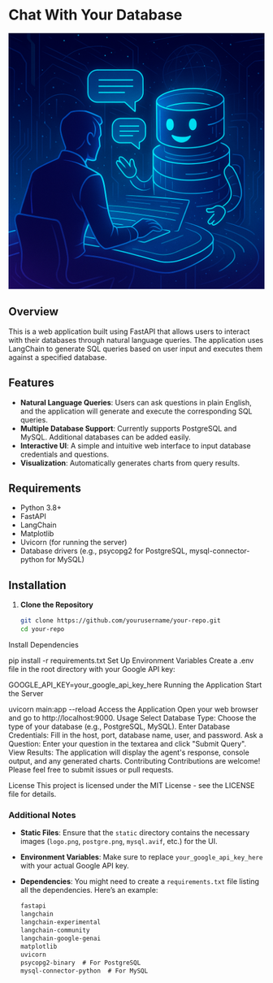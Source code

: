 # Chat With Your Database

![Application Logo](https://raw.githubusercontent.com/MagicDash91/ML-Engineering-Project/main/Chat%20with%20Your%20Database/static/chat.png)

## Overview

This is a web application built using FastAPI that allows users to interact with their databases through natural language queries. The application uses LangChain to generate SQL queries based on user input and executes them against a specified database.

## Features

- **Natural Language Queries**: Users can ask questions in plain English, and the application will generate and execute the corresponding SQL queries.
- **Multiple Database Support**: Currently supports PostgreSQL and MySQL. Additional databases can be added easily.
- **Interactive UI**: A simple and intuitive web interface to input database credentials and questions.
- **Visualization**: Automatically generates charts from query results.

## Requirements

- Python 3.8+
- FastAPI
- LangChain
- Matplotlib
- Uvicorn (for running the server)
- Database drivers (e.g., psycopg2 for PostgreSQL, mysql-connector-python for MySQL)

## Installation

1. **Clone the Repository**

   ```bash
   git clone https://github.com/yourusername/your-repo.git
   cd your-repo
Install Dependencies

pip install -r requirements.txt
Set Up Environment Variables Create a .env file in the root directory with your Google API key:

GOOGLE_API_KEY=your_google_api_key_here
Running the Application
Start the Server

uvicorn main:app --reload
Access the Application Open your web browser and go to http://localhost:9000.
Usage
Select Database Type: Choose the type of your database (e.g., PostgreSQL, MySQL).
Enter Database Credentials: Fill in the host, port, database name, user, and password.
Ask a Question: Enter your question in the textarea and click "Submit Query".
View Results: The application will display the agent's response, console output, and any generated charts.
Contributing
Contributions are welcome! Please feel free to submit issues or pull requests.

License
This project is licensed under the MIT License - see the LICENSE file for details.



### Additional Notes

- **Static Files**: Ensure that the `static` directory contains the necessary images (`logo.png`, `postgre.png`, `mysql.avif`, etc.) for the UI.
- **Environment Variables**: Make sure to replace `your_google_api_key_here` with your actual Google API key.
- **Dependencies**: You might need to create a `requirements.txt` file listing all the dependencies. Here’s an example:

  ```plaintext
  fastapi
  langchain
  langchain-experimental
  langchain-community
  langchain-google-genai
  matplotlib
  uvicorn
  psycopg2-binary  # For PostgreSQL
  mysql-connector-python  # For MySQL
